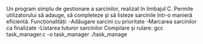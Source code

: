 Un program simplu de gestionare a sarcinilor, realizat în limbajul C. Permite utilizatorului să adauge, să completeze și să listeze sarcinile într-o manieră eficientă.
Funcționalități:
-Adăugare sarcini cu prioritate
-Marcarea sarcinilor ca finalizate
-Listarea tuturor sarcinilor
Compilare și rulare:
gcc task_manager.c -o task_manager
./task_manage
